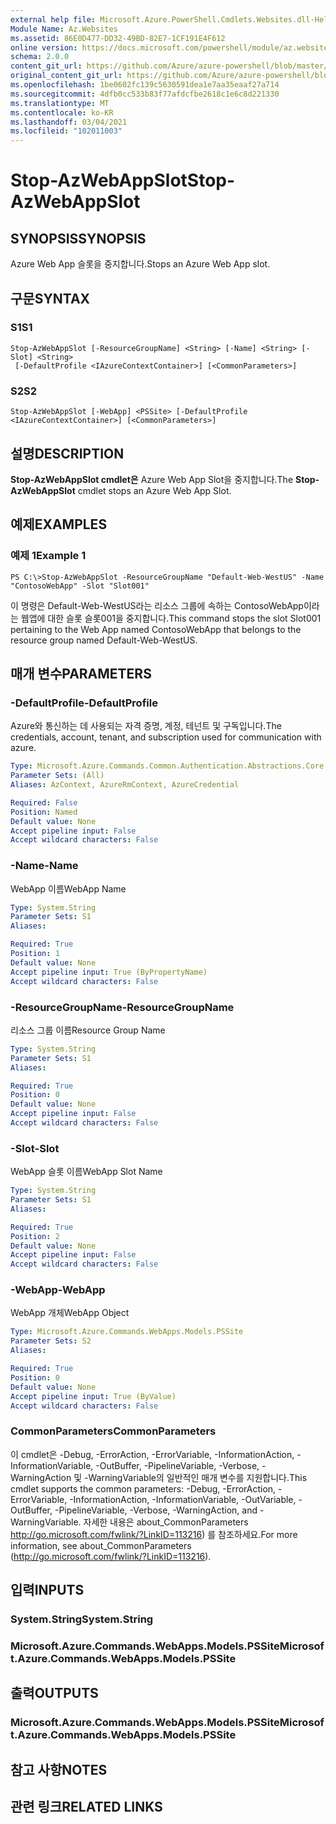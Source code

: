 ```yaml
---
external help file: Microsoft.Azure.PowerShell.Cmdlets.Websites.dll-Help.xml
Module Name: Az.Websites
ms.assetid: 86E0D477-DD32-49BD-82E7-1CF191E4F612
online version: https://docs.microsoft.com/powershell/module/az.websites/stop-azwebappslot
schema: 2.0.0
content_git_url: https://github.com/Azure/azure-powershell/blob/master/src/Websites/Websites/help/Stop-AzWebAppSlot.md
original_content_git_url: https://github.com/Azure/azure-powershell/blob/master/src/Websites/Websites/help/Stop-AzWebAppSlot.md
ms.openlocfilehash: 1be0602fc139c5630591dea1e7aa35eaaf27a714
ms.sourcegitcommit: 4dfb0cc533b83f77afdcfbe2618c1e6c8d221330
ms.translationtype: MT
ms.contentlocale: ko-KR
ms.lasthandoff: 03/04/2021
ms.locfileid: "102011003"
---
```

# <span data-ttu-id="27d8f-101">Stop-AzWebAppSlot</span><span class="sxs-lookup"><span data-stu-id="27d8f-101">Stop-AzWebAppSlot</span></span>

## <span data-ttu-id="27d8f-102">SYNOPSIS</span><span class="sxs-lookup"><span data-stu-id="27d8f-102">SYNOPSIS</span></span>
<span data-ttu-id="27d8f-103">Azure Web App 슬롯을 중지합니다.</span><span class="sxs-lookup"><span data-stu-id="27d8f-103">Stops an Azure Web App slot.</span></span>

## <span data-ttu-id="27d8f-104">구문</span><span class="sxs-lookup"><span data-stu-id="27d8f-104">SYNTAX</span></span>

### <span data-ttu-id="27d8f-105">S1</span><span class="sxs-lookup"><span data-stu-id="27d8f-105">S1</span></span>
```
Stop-AzWebAppSlot [-ResourceGroupName] <String> [-Name] <String> [-Slot] <String>
 [-DefaultProfile <IAzureContextContainer>] [<CommonParameters>]
```

### <span data-ttu-id="27d8f-106">S2</span><span class="sxs-lookup"><span data-stu-id="27d8f-106">S2</span></span>
```
Stop-AzWebAppSlot [-WebApp] <PSSite> [-DefaultProfile <IAzureContextContainer>] [<CommonParameters>]
```

## <span data-ttu-id="27d8f-107">설명</span><span class="sxs-lookup"><span data-stu-id="27d8f-107">DESCRIPTION</span></span>
<span data-ttu-id="27d8f-108">**Stop-AzWebAppSlot cmdlet은** Azure Web App Slot을 중지합니다.</span><span class="sxs-lookup"><span data-stu-id="27d8f-108">The **Stop-AzWebAppSlot** cmdlet stops an Azure Web App Slot.</span></span>

## <span data-ttu-id="27d8f-109">예제</span><span class="sxs-lookup"><span data-stu-id="27d8f-109">EXAMPLES</span></span>

### <span data-ttu-id="27d8f-110">예제 1</span><span class="sxs-lookup"><span data-stu-id="27d8f-110">Example 1</span></span>
```
PS C:\>Stop-AzWebAppSlot -ResourceGroupName "Default-Web-WestUS" -Name "ContosoWebApp" -Slot "Slot001"
```

<span data-ttu-id="27d8f-111">이 명령은 Default-Web-WestUS라는 리소스 그룹에 속하는 ContosoWebApp이라는 웹앱에 대한 슬롯 슬롯001을 중지합니다.</span><span class="sxs-lookup"><span data-stu-id="27d8f-111">This command stops the slot Slot001 pertaining to the Web App named ContosoWebApp that belongs to the resource group named Default-Web-WestUS.</span></span>

## <span data-ttu-id="27d8f-112">매개 변수</span><span class="sxs-lookup"><span data-stu-id="27d8f-112">PARAMETERS</span></span>

### <span data-ttu-id="27d8f-113">-DefaultProfile</span><span class="sxs-lookup"><span data-stu-id="27d8f-113">-DefaultProfile</span></span>
<span data-ttu-id="27d8f-114">Azure와 통신하는 데 사용되는 자격 증명, 계정, 테넌트 및 구독입니다.</span><span class="sxs-lookup"><span data-stu-id="27d8f-114">The credentials, account, tenant, and subscription used for communication with azure.</span></span>

```yaml
Type: Microsoft.Azure.Commands.Common.Authentication.Abstractions.Core.IAzureContextContainer
Parameter Sets: (All)
Aliases: AzContext, AzureRmContext, AzureCredential

Required: False
Position: Named
Default value: None
Accept pipeline input: False
Accept wildcard characters: False
```

### <span data-ttu-id="27d8f-115">-Name</span><span class="sxs-lookup"><span data-stu-id="27d8f-115">-Name</span></span>
<span data-ttu-id="27d8f-116">WebApp 이름</span><span class="sxs-lookup"><span data-stu-id="27d8f-116">WebApp Name</span></span>

```yaml
Type: System.String
Parameter Sets: S1
Aliases:

Required: True
Position: 1
Default value: None
Accept pipeline input: True (ByPropertyName)
Accept wildcard characters: False
```

### <span data-ttu-id="27d8f-117">-ResourceGroupName</span><span class="sxs-lookup"><span data-stu-id="27d8f-117">-ResourceGroupName</span></span>
<span data-ttu-id="27d8f-118">리소스 그룹 이름</span><span class="sxs-lookup"><span data-stu-id="27d8f-118">Resource Group Name</span></span>

```yaml
Type: System.String
Parameter Sets: S1
Aliases:

Required: True
Position: 0
Default value: None
Accept pipeline input: False
Accept wildcard characters: False
```

### <span data-ttu-id="27d8f-119">-Slot</span><span class="sxs-lookup"><span data-stu-id="27d8f-119">-Slot</span></span>
<span data-ttu-id="27d8f-120">WebApp 슬롯 이름</span><span class="sxs-lookup"><span data-stu-id="27d8f-120">WebApp Slot Name</span></span>

```yaml
Type: System.String
Parameter Sets: S1
Aliases:

Required: True
Position: 2
Default value: None
Accept pipeline input: False
Accept wildcard characters: False
```

### <span data-ttu-id="27d8f-121">-WebApp</span><span class="sxs-lookup"><span data-stu-id="27d8f-121">-WebApp</span></span>
<span data-ttu-id="27d8f-122">WebApp 개체</span><span class="sxs-lookup"><span data-stu-id="27d8f-122">WebApp Object</span></span>

```yaml
Type: Microsoft.Azure.Commands.WebApps.Models.PSSite
Parameter Sets: S2
Aliases:

Required: True
Position: 0
Default value: None
Accept pipeline input: True (ByValue)
Accept wildcard characters: False
```

### <span data-ttu-id="27d8f-123">CommonParameters</span><span class="sxs-lookup"><span data-stu-id="27d8f-123">CommonParameters</span></span>
<span data-ttu-id="27d8f-124">이 cmdlet은 -Debug, -ErrorAction, -ErrorVariable, -InformationAction, -InformationVariable, -OutBuffer, -PipelineVariable, -Verbose, -WarningAction 및 -WarningVariable의 일반적인 매개 변수를 지원합니다.</span><span class="sxs-lookup"><span data-stu-id="27d8f-124">This cmdlet supports the common parameters: -Debug, -ErrorAction, -ErrorVariable, -InformationAction, -InformationVariable, -OutVariable, -OutBuffer, -PipelineVariable, -Verbose, -WarningAction, and -WarningVariable.</span></span> <span data-ttu-id="27d8f-125">자세한 내용은 about_CommonParameters http://go.microsoft.com/fwlink/?LinkID=113216) 를 참조하세요.</span><span class="sxs-lookup"><span data-stu-id="27d8f-125">For more information, see about_CommonParameters (http://go.microsoft.com/fwlink/?LinkID=113216).</span></span>

## <span data-ttu-id="27d8f-126">입력</span><span class="sxs-lookup"><span data-stu-id="27d8f-126">INPUTS</span></span>

### <span data-ttu-id="27d8f-127">System.String</span><span class="sxs-lookup"><span data-stu-id="27d8f-127">System.String</span></span>

### <span data-ttu-id="27d8f-128">Microsoft.Azure.Commands.WebApps.Models.PSSite</span><span class="sxs-lookup"><span data-stu-id="27d8f-128">Microsoft.Azure.Commands.WebApps.Models.PSSite</span></span>

## <span data-ttu-id="27d8f-129">출력</span><span class="sxs-lookup"><span data-stu-id="27d8f-129">OUTPUTS</span></span>

### <span data-ttu-id="27d8f-130">Microsoft.Azure.Commands.WebApps.Models.PSSite</span><span class="sxs-lookup"><span data-stu-id="27d8f-130">Microsoft.Azure.Commands.WebApps.Models.PSSite</span></span>

## <span data-ttu-id="27d8f-131">참고 사항</span><span class="sxs-lookup"><span data-stu-id="27d8f-131">NOTES</span></span>

## <span data-ttu-id="27d8f-132">관련 링크</span><span class="sxs-lookup"><span data-stu-id="27d8f-132">RELATED LINKS</span></span>
